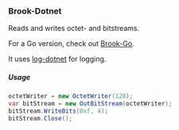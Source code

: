 ### Brook-Dotnet

Reads and writes octet- and bitstreams.

For a Go version, check out [Brook-Go](https://github.com/coherence/brook-go).

It uses [log-dotnet](https://github.com/coherence/log-dotnet) for logging.

##### Usage

```csharp
octetWriter = new OctetWriter(128);
var bitStream = new OutBitStream(octetWriter);
bitStream.WriteBits(0xf, 4);
bitStream.Close();
```




